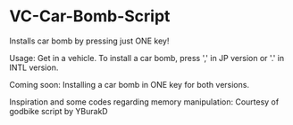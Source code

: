 # VC-Car-Bomb-Script
Installs car bomb by pressing just ONE key!

Usage:
  Get in a vehicle.
  To install a car bomb, press ',' in JP version or '.' in INTL version.

Coming soon:
  Installing a car bomb in ONE key for both versions.


Inspiration and some codes regarding memory manipulation: Courtesy of godbike script by YBurakD
